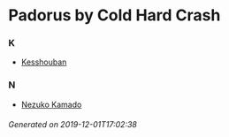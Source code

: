 # Padorus by Cold Hard Crash

### K
* [Kesshouban](https://github.com/shadow578/Project-Padoru/blob/master/table-of-contents/characters/Kesshouban.md)

### N
* [Nezuko Kamado](https://github.com/shadow578/Project-Padoru/blob/master/table-of-contents/characters/NezukoKamado.md)

###### Generated on 2019-12-01T17:02:38
